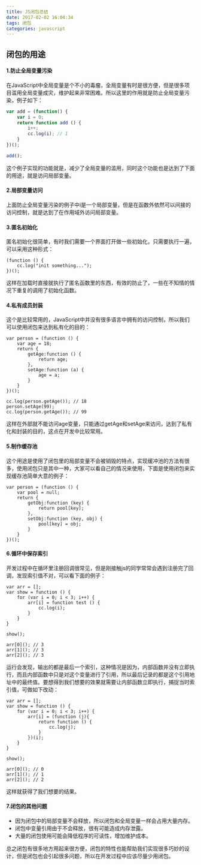```yaml
---
title: JS闭包总结
date: 2017-02-02 16:04:34
tags: 闭包
categories: javascript
---
```

## 闭包的用途
#### 1.防止全局变量污染
在JavaScript中全局变量是个不小的毒瘤，全局变量有时是很方便，但是很多项目滥用全局变量成灾，维护起来非常困难。所以这里的作用就是防止全局变量污染，例子如下：
``` javascript
var add = (function() {    
    var i = 0;   
    return function add () {       
        i++;        
        cc.log(i); // 1    
    }
})();

add();
```
<!--more-->
这个例子实现的功能就是，减少了全局变量的滥用，同时这个功能也是达到了下面的用途，就是访问局部变量。
#### 2.局部变量访问
上面防止全局变量污染的例子中i是一个局部变量，但是在函数外依然可以间接的访问控制，就是达到了在作用域外访问局部变量。
#### 3.匿名初始化
匿名初始化很简单，有时我们需要一个界面打开做一些初始化，只需要执行一遍，可以采用这种形式：
```
(function () {    
    cc.log("init something...");
})();
```
这样在加载时直接就执行了匿名函数里的东西，有效的防止了，一些在不知情的情况下重复的调用了初始化函数。
#### 4.私有成员封装
这个是比较常用的，JavaScript中并没有很多语言中拥有的访问控制，所以我们可以使用闭包来达到私有化的目的：
```
var person = (function () {    
    var age = 18;    
    return {        
        getAge:function () {            
            return age;       
        },        
        setAge:function (a) {           
            age = a;        
        }    
    }
})();

cc.log(person.getAge()); // 18
person.setAge(99);
cc.log(person.getAge()); // 99
```
这样在外部就不能访问age变量，只能通过getAge和setAge来访问，达到了私有化和封装的目的，这点在开发中比较常用。
#### 5.制作缓存池
这个用途是使用了闭包里的局部变量不会被销毁的特点，实现缓冲池的方法有很多，使用闭包只是其中一种，大家可以看自己的情况来使用，下面是使用闭包来实现缓存池简单大意的例子：
```
var person = (function () {    
    var pool = null;    
    return {        
        getObj:function (key) {            
            return pool[key];        
        },        
        setObj:function (key, obj) {            
            pool[key] = obj;        
        }    
    }
})();
```
#### 6.循环中保存索引
开发过程中在循环里注册回调很常见，但是刚接触js的同学常常会遇到注册完了回调，发现索引值不对，可以看下面的例子：
```
var arr = [];
var show = function () {    
    for (var i = 0; i < 3; i++) {        
        arr[i] = function test () {            
            cc.log(i);        
        }    
    }
}

show();

arr[0](); // 3
arr[1](); // 3
arr[2](); // 3
```
运行会发现，输出的都是最后一个索引，这种情况是因为，内部函数并没有立即执行，而且内部函数中只是对这个变量进行了引用，所以最后记录的都是这个引用地址中的最终值。要想得到我们想要的效果就需要让内部函数立即执行，捕捉当时索引值，可做如下改动：
```
var arr = [];
var show = function () {    
    for (var i = 0; i < 3; i++) {        
        arr[i] = (function (j){            
            return function () {                
                cc.log(j);            
            }        
        })(i);    
    }
}

show();

arr[0](); // 0
arr[1](); // 1
arr[2](); // 2
```
这样就获得了我们想要的结果。  
#### 7.闭包的其他问题  
- 因为闭包中的局部变量不会释放，所以闭包和全局变量一样会占用大量内存。
- 闭包中变量引用由于不会释放，很有可能造成内存泄露。
- 大量的闭包使用可能会降低程序的可读性，增加维护成本。

总之闭包有很多地方用起来很方便，闭包的特性也能帮助我们实现很多巧妙的设计，但是闭包也会引起很多问题，所以在开发过程中应该尽量少用闭包。
